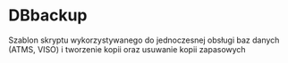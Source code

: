 # DBbackup
Szablon skryptu wykorzystywanego do jednoczesnej obsługi baz danych (ATMS, VISO) i tworzenie kopii oraz usuwanie kopii zapasowych
